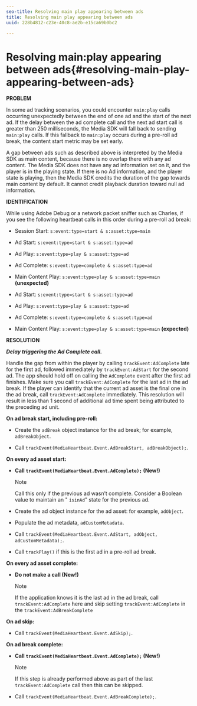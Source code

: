 ```yaml
---
seo-title: Resolving main play appearing between ads
title: Resolving main play appearing between ads
uuid: 228b4812-c23e-40c8-ae2b-e15ca69b0bc2

---
```


# Resolving main:play appearing between ads{#resolving-main-play-appearing-between-ads}

**PROBLEM**

In some ad tracking scenarios, you could encounter `main:play` calls occurring unexpectedly between the end of one ad and the start of the next ad. If the delay between the ad complete call and the next ad start call is greater than 250 milliseconds, the Media SDK will fall back to sending `main:play` calls. If this fallback to `main:play` occurs during a pre-roll ad break, the content start metric may be set early.

A gap between ads such as described above is interpreted by the Media SDK as main content, because there is no overlap there with any ad content. The Media SDK does not have any ad information set on it, and the player is in the playing state. If there is no Ad information, and the player state is playing, then the Media SDK credits the duration of the gap towards main content by default. It cannot credit playback duration toward null ad information.

**IDENTIFICATION**

While using Adobe Debug or a network packet sniffer such as Charles, if you see the following heartbeat calls in this order during a pre-roll ad break:

* Session Start: `s:event:type=start & s:asset:type=main`
* Ad Start: `s:event:type=start & s:asset:type=ad`
* Ad Play: `s:event:type=play & s:asset:type=ad`
* Ad Complete: `s:event:type=complete & s:asset:type=ad`
* Main Content Play: `s:event:type=play & s:asset:type=main` **(unexpected)**

* Ad Start: `s:event:type=start & s:asset:type=ad`
* Ad Play: `s:event:type=play & s:asset:type=ad`
* Ad Complete: `s:event:type=complete & s:asset:type=ad`
* Main Content Play: `s:event:type=play & s:asset:type=main` **(expected)**

**RESOLUTION**

***Delay triggering the Ad Complete call.***

Handle the gap from within the player by calling `trackEvent:AdComplete` late for the first ad, followed immediately by `trackEvent:AdStart` for the second ad. The app should hold off on calling the `AdComplete` event after the first ad finishes. Make sure you call `trackEvent:AdComplete` for the last ad in the ad break. If the player can identify that the current ad asset is the final one in the ad break, call `trackEvent:AdComplete` immediately. This resolution will result in less than 1 second of additional ad time spent being attributed to the preceding ad unit.

**On ad break start, including pre-roll:**

* Create the `adBreak` object instance for the ad break; for example, `adBreakObject`.

* Call `trackEvent(MediaHeartbeat.Event.AdBreakStart, adBreakObject);`.

**On every ad asset start:**

* **Call `trackEvent(MediaHeartbeat.Event.AdComplete);` (New!)** 

  >[!NOTE]
  >
  >Call this only if the previous ad wasn’t complete. Consider a Boolean value to maintain an " `isinAd`" state for the previous ad.

* Create the ad object instance for the ad asset: for example, `adObject`.
* Populate the ad metadata, `adCustomMetadata`.
* Call `trackEvent(MediaHeartbeat.Event.AdStart, adObject, adCustomMetadata);`.
* Call `trackPlay()` if this is the first ad in a pre-roll ad break.

**On every ad asset complete:**

* **Do not make a call (New!)** 

  >[!NOTE]
  >
  >If the application knows it is the last ad in the ad break, call `trackEvent:AdComplete` here and skip setting `trackEvent:AdComplete` in the `trackEvent:AdBreakComplete`

**On ad skip:**

* Call `trackEvent(MediaHeartbeat.Event.AdSkip);`.

**On ad break complete:**

* **Call `trackEvent(MediaHeartbeat.Event.AdComplete);` (New!)** 

  >[!NOTE]
  >
  >If this step is already performed above as part of the last `trackEvent:AdComplete` call then this can be skipped.

* Call `trackEvent(MediaHeartbeat.Event.AdBreakComplete);`.

